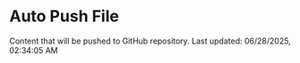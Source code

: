 # Auto Push File

Content that will be pushed to GitHub repository.
Last updated: 06/28/2025, 02:34:05 AM